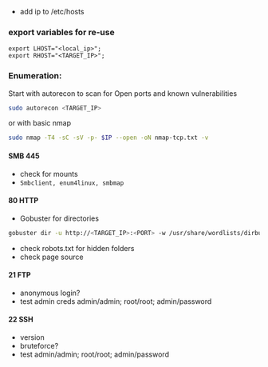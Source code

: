 - add ip to /etc/hosts

### export variables for re-use
```
export LHOST="<local_ip>";
export RHOST="<TARGET_IP>";
```
### Enumeration:
Start with autorecon to scan for Open ports and known vulnerabilities
``` bash
sudo autorecon <TARGET_IP>
```
or with basic nmap
``` bash
sudo nmap -T4 -sC -sV -p- $IP --open -oN nmap-tcp.txt -v
```

#### SMB 445
- check for mounts
- `Smbclient, enum4linux, smbmap`

#### 80 HTTP
- Gobuster for directories
``` bash
gobuster dir -u http://<TARGET_IP>:<PORT> -w /usr/share/wordlists/dirbuster/directory-list-1.0.txt 
```
- check robots.txt for hidden folders
- check page source

#### 21 FTP
- anonymous login?
- test admin creds admin/admin; root/root; admin/password

#### 22 SSH 
- version
- bruteforce?
- test admin/admin; root/root; admin/password